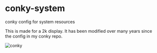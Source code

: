# conky-system
conky config for system resources

This is made for a 2k display. It has been modified over many years since the config in my conky repo.


![conky](https://user-images.githubusercontent.com/7770995/168447700-94bdea18-19cc-455c-a4b2-cf180defe867.png)
